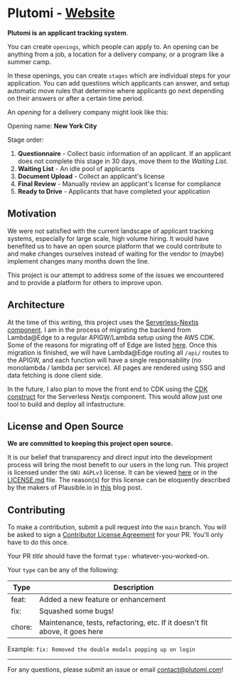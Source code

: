 # Plutomi - [Website](https://plutomi.com)

**Plutomi is an applicant tracking system**.

You can create `openings`, which people can apply to. An opening can be anything from a job, a location for a delivery company, or a program like a summer camp.

In these openings, you can create `stages` which are individual steps for your application. You can add questions which applicants can answer, and setup automatic move rules that determine where applicants go next depending on their answers or after a certain time period.

An _opening_ for a delivery company might look like this:

Opening name: **New York City**

Stage order:

1. **Questionnaire** - Collect basic information of an applicant. If an applicant does not complete this stage in 30 days, move them to the _Waiting List_.
2. **Waiting List** - An idle pool of applicants
3. **Document Upload** - Collect an applicant's license
4. **Final Review** - Manually review an applicant's license for compliance
5. **Ready to Drive** - Applicants that have completed your application

## Motivation

We were not satisfied with the current landscape of applicant tracking systems, especially for large scale, high volume hiring. It would have benefited us to have an open source platform that we could contribute to and make changes ourselves instead of waiting for the vendor to (maybe) implement changes many months down the line.

This project is our attempt to address some of the issues we encountered and to provide a platform for others to improve upon.

## Architecture

At the time of this writing, this project uses the [Serverless-Nextjs component](https://github.com/serverless-nextjs/serverless-next.js). I am in the process of migrating the backend from Lambda@Edge to a regular APIGW/Lambda setup using the AWS CDK. Some of the reasons for migrating off of Edge are listed [here](https://github.com/plutomi/plutomi/issues/172). Once this migration is finished, we will have Lambda@Edge routing all `/api/` routes to the APIGW, and each function will have a single responsability (no monolambda / lambda per service). All pages are rendered using SSG and data fetching is done client side.

In the future, I also plan to move the front end to CDK using the [CDK construct](https://serverless-nextjs.com/docs/cdkconstruct/) for the Serverless Nextjs component. This would allow just one tool to build and deploy all infastructure.

## License and Open Source

**We are committed to keeping this project open source.**

It is our belief that transparency and direct input into the development process will bring the most benefit to our users in the long run. This project is licensed under the `GNU AGPLv3` license. It can be viewed [here](https://choosealicense.com/licenses/agpl-3.0/) or in the [LICENSE.md](LICENSE.md) file. The reason(s) for this license can be eloquently described by the makers of Plausible.io in [this](https://plausible.io/blog/open-source-licenses) blog post.

## Contributing

To make a contribution, submit a pull request into the `main` branch. You will be asked to sign a [Contributor License Agreement](https://en.wikipedia.org/wiki/Contributor_License_Agreement) for your PR. You'll only have to do this once.

Your PR _title_ should have the format `type:` whatever-you-worked-on.

Your `type` can be any of the following:

| Type   | Description                                                                 |
| ------ | --------------------------------------------------------------------------- |
| feat:  | Added a new feature or enhancement                                          |
| fix:   | Squashed some bugs!                                                         |
| chore: | Maintenance, tests, refactoring, etc. If it doesn't fit above, it goes here |

Example: `fix: Removed the double modals popping up on login`

---

For any questions, please submit an issue or email contact@plutomi.com!
